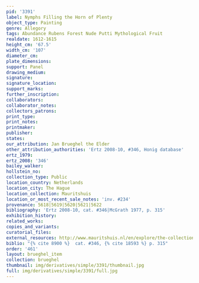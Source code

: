 ```yaml
---
pid: '3391'
label: Nymphs Filling the Horn of Plenty
object_type: Painting
genre: Allegory
tags: Abundance Rubens Forest Nude Putti Mythological Fruit
realdate: 1612-1615
height_cm: '67.5'
width_cm: '107'
diameter_cm: 
plate_dimensions: 
support: Panel
drawing_medium: 
signature: 
signature_location: 
support_marks: 
further_inscription: 
collaborators: 
collaborator_notes: 
collectors_patrons: 
print_type: 
print_notes: 
printmaker: 
publisher: 
states: 
our_attribution: Jan Brueghel the Elder
other_attribution_authorities: 'Ertz 2008-10, #346, Honig database'
ertz_1979: 
ertz_2008: '346'
bailey_walker: 
hollstein_no: 
collection_type: Public
location_country: Netherlands
location_city: The Hague
location_collection: Mauritshuis
location_or_most_recent_sale_notes: 'inv. #234'
provenance: 5618|5619|5620|5621|5622
bibliography: 'Ertz 2008-10, cat. #346|McGrath 1977, p. 315'
exhibition_history: 
related_works: 
copies_and_variants: 
curatorial_files: 
external_resources: http://www.mauritshuis.nl/en/explore/the-collection/artworks/nymphs-filling-the-cornucopia-234/
biblio: "{% cite 8900 %}  cat. #346, {% cite 18593 %} p. 315"
order: '461'
layout: brueghel_item
collection: brueghel
thumbnail: img/derivatives/simple/3391/thumbnail.jpg
full: img/derivatives/simple/3391/full.jpg
---
```

